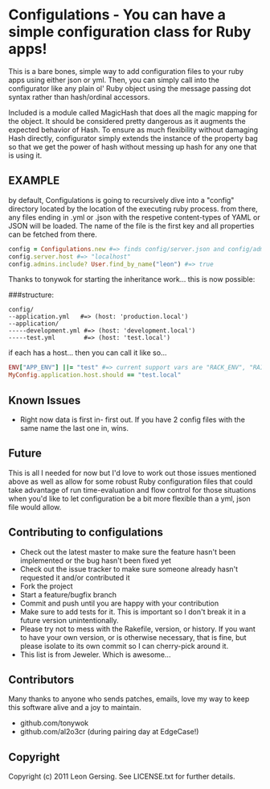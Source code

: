 # Configulations - You can have a simple configuration class for Ruby apps!

This is a bare bones, simple way to add configuration files to your ruby
apps using either json or yml. Then, you can simply call into the configurator like
any plain ol' Ruby object using the message passing dot syntax rather than
hash/ordinal accessors.

Included is a module called MagicHash that does all the magic mapping for the object.
It should be considered pretty dangerous as it augments the expected behavior of Hash.
To ensure as much flexibility without damaging Hash directly, configurator simply extends
the instance of the property bag so that we get the power of hash without messing up
hash for any one that is using it.

## EXAMPLE

by default, Configulations is going to recursively dive into a "config" directory located
by the location of the executing ruby process. from there, any files ending in .yml or .json
with the respetive content-types of YAML or JSON will be loaded. The name of the file is 
the first key and all properties can be fetched from there.

```ruby
config = Configulations.new #=> finds config/server.json and config/admins.yml
config.server.host #=> "localhost"
config.admins.include? User.find_by_name("leon") #=> true
```

Thanks to tonywok for starting the inheritance work... this is now possible: 

###structure:
```
config/
--application.yml   #=> (host: 'production.local')
--application/
-----development.yml #=> (host: 'development.local')
-----test.yml        #=> (host: 'test.local')
```

if each has a host... then you can call it like so...

```ruby
ENV["APP_ENV"] ||= "test" #=> current support vars are "RACK_ENV", "RAILS_ENV", "APP_ENV"
MyConfig.application.host.should == "test.local"
```

## Known Issues

* Right now data is first in- first out. If you have 2 config files with the same name
the last one in, wins.

## Future

This is all I needed for now but I'd love to work out those issues mentioned above
as well as allow for some robust Ruby configuration files that could take advantage
of run time-evaluation and flow control for those situations when you'd like to let
configuration be a bit more flexible than a yml, json file would allow.

## Contributing to configulations
 
* Check out the latest master to make sure the feature hasn't been implemented or the bug hasn't been fixed yet
* Check out the issue tracker to make sure someone already hasn't requested it and/or contributed it
* Fork the project
* Start a feature/bugfix branch
* Commit and push until you are happy with your contribution
* Make sure to add tests for it. This is important so I don't break it in a future version unintentionally.
* Please try not to mess with the Rakefile, version, or history. If you want to have your own version, or is otherwise necessary, that is fine, but please isolate to its own commit so I can cherry-pick around it.
* This list is from Jeweler. Which is awesome...

## Contributors

Many thanks to anyone who sends patches, emails, love my way to keep this
software alive and a joy to maintain.

* github.com/tonywok
* github.com/al2o3cr (during pairing day at EdgeCase!)

## Copyright

Copyright (c) 2011 Leon Gersing. See LICENSE.txt for
further details.

